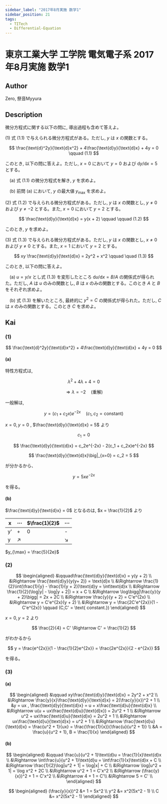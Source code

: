 ```yaml
---
sidebar_label: "2017年8月実施 数学1"
sidebar_position: 21
tags:
  - TITech
  - Differential-Equation
---
```

# 東京工業大学 工学院 電気電子系 2017年8月実施 数学1


## **Author**
Zero, 祭音Myyura

## **Description**
微分方程式に関する以下の問に, 導出過程も含めて答えよ。

(1) 式 $(1.1)$ で与えられる微分方程式がある。ただし, $y$ は $x$ の関数とする。

$$
\frac{\text{d}^2y}{\text{d}x^2} + 4\frac{\text{d}y}{\text{d}x} + 4y = 0 \qquad (1.1)
$$

このとき, 以下の問に答えよ。ただし, $x = 0$ において $y = 0$ および $\text{d}y/\text{d}x = 5$ とする。

&emsp;(a) 式 $(1.1)$ の微分方程式を解き, $y$ を求めよ。

&emsp;(b) 前問 (a) において, $y$ の最大値 $y_{\max}$ を求めよ。

(2) 式 (1.2) で与えられる微分方程式がある。ただし, $y$ は $x$ の関数とし, $y \neq 0$ および $y \neq -2$ とする。また, $x = 0$ において $y = 2$ とする。

$$
\frac{\text{d}y}{\text{d}x} = y(x + 2) \qquad \qquad (1.2)
$$

このとき, $y$ を求めよ。

(3) 式 (1.3) で与えられる微分方程式がある。ただし, $y$ は $x$ の関数とし, $x \neq 0$ および $y \neq 0$ とする。また, $x = 1$ において $y = 2$ とする。

$$
xy \frac{\text{d}y}{\text{d}x} = 2y^2 + x^2 \qquad \quad (1.3)
$$

このとき, 以下の問に答えよ。

&emsp;(a) $u = y/x$ とし式 (1.3) を変形したところ $\text{d}u/\text{d}x = B/A$ の関係式が得られた。ただし, $A$ は $u$ のみの関数とし, $B$ は $x$ のみの関数とする。このとき $A$ と $B$ をそれぞれ求めよ。

&emsp;(b) 式 $(1.3)$ を解いたところ, 最終的に $y^2 = C$ の関係式が得られた。ただし, $C$ は $x$ のみの関数とする。このとき $C$ を求めよ。

## **Kai** 
### (1)

$$
\frac{\text{d}^2y}{\text{d}x^2} + 4\frac{\text{d}y}{\text{d}x} + 4y = 0
$$

#### (a)
特性方程式は,

$$
\lambda^2 + 4\lambda + 4 = 0
$$

$$
\Rightarrow \lambda = -2 \quad (\text{重解})
$$

一般解は, 

$$
y = (c_1 + c_2x)e^{-2x} \quad (c_1,c_2 = \text{constant})
$$

$x = 0, y = 0$ , $\frac{\text{d}y}{\text{d}x} = 5$ より 

$$
c_1 = 0
$$

$$
\frac{\text{d}y}{\text{d}x} = c_2e^{-2x} - 2(c_1 + c_2x)e^{-2x}
$$

$$
\frac{\text{d}y}{\text{d}x}\big|_{x=0} = c_2 = 5
$$

が分かるから、

$$
y = 5xe^{-2x}
$$

を得る。

#### (b)

$\frac{\text{d}y}{\text{d}x} = 0$  となるのは,  $x = \frac{1}{2}$ より

|x|$\cdots$|$\frac{1}{2}$|$\cdots$|
|-|-|-|-|
|y'|+|0|-|
|y|$\nearrow$||$\searrow$|

$y_{\max} = \frac{5}{2e}$

### (2)

$$
\begin{aligned}
&\qquad\frac{\text{d}y}{\text{d}x} = y(y + 2) \\
&\Rightarrow \frac{\text{d}y}{y(y+ 2)} = \text{d}x \\
&\Rightarrow \frac{1}{2}\int(\frac{1}{y} - \frac{1}{y + 2})\text{d}y = \int\text{d}x \\
&\Rightarrow  \frac{1}{2}(\log|y| - \log|y + 2|) = x + C \\
&\Rightarrow  \log\bigg|\frac{y}{y + 2}\bigg| = 2x + 2C \\
&\Rightarrow \frac{y}{y + 2} = C'e^{2x} \\
&\Rightarrow  y = C'e^{2x}(y + 2) \\
&\Rightarrow y = \frac{2C'e^{2x}}{1 - C'e^{2x}} \qquad (C,C' = \text{ constant.})
\end{aligned}
$$

$x = 0, y = 2$ より

$$
\frac{2}{4} = C' \Rightarrow C' = \frac{1}{2}
$$

がわかるから

$$
y = \frac{e^{2x}}{1 - \frac{1}{2}e^{2x}} = \frac{2e^{2x}}{2 - e^{2x}}
$$

を得る。

### (3)
#### (a)

$$
\begin{aligned}
&\qquad xy\frac{\text{d}y}{\text{d}x} = 2y^2 + x^2 \\
&\Rightarrow \frac{y}{x}\frac{\text{d}y}{\text{d}x} = 2(\frac{y}{x})^2 + 1 \\
&y = ux , \frac{\text{d}y}{\text{d}x} = u + x\frac{\text{d}u}{\text{d}x} \\
&\Rightarrow u(u + ux\frac{\text{d}u}{\text{d}x}) = 2u^2 + 1 \\
&\Rightarrow u^2 + ux\frac{\text{d}u}{\text{d}x} = 2u^2 + 1 \\
&\Rightarrow ux\frac{\text{d}u}{\text{d}x} = u^2 + 1 \\
&\Rightarrow \frac{\text{d}u}{\text{d}x} = \frac{u^2 + 1}{ux} = \frac{\frac{1}{x}}{\frac{u}{u^2 + 1}} \\
&A = \frac{u}{u^2 + 1}, B = \frac{1}{x}
\end{aligned}
$$

#### (b)

$$
\begin{aligned}
&\qquad \frac{u}{u^2 + 1}\text{d}u = \frac{1}{x}\text{d}x \\
&\Rightarrow \int\frac{u}{u^2 + 1}\text{d}u = \int\frac{1}{x}\text{d}x + C \\
&\Rightarrow \frac{1}{2}\log|u^2 + 1| = \log|x| + C \\
&\Rightarrow \log|u^2 + 1| = \log x^2 + 2C \\
&\Rightarrow u^2 + 1 = C'x^2 \\
&\Rightarrow (\frac{y}{x})^2 + 1 = C'x^2 \\
&\Rightarrow 4 + 1 = C'\\
&\Rightarrow 5 = C' \\
\end{aligned}
$$

$$
\begin{aligned}
(\frac{y}{x})^2 &+ 1 = 5x^2 \\
y^2 &= x^2(5x^2 - 1) \\
C &= x^2(5x^2 - 1)
\end{aligned}
$$